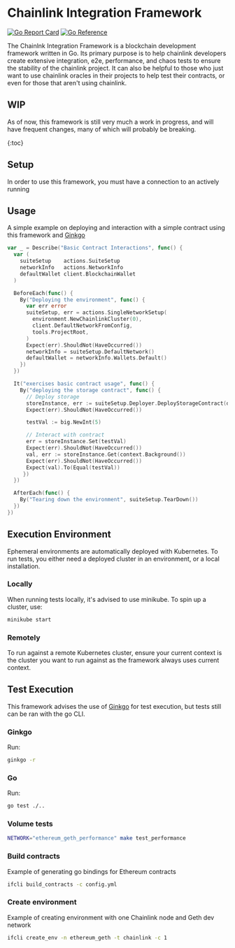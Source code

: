 # Chainlink Integration Framework

[![Go Report Card](https://goreportcard.com/badge/github.com/smartcontractkit/integrations-framework)](https://goreportcard.com/report/github.com/smartcontractkit/integrations-framework)
[![Go Reference](https://pkg.go.dev/badge/github.com/smartcontractkit/integrations-framework.svg)](https://pkg.go.dev/github.com/smartcontractkit/integrations-framework)

The Chainlnk Integration Framework is a blockchain development framework written in Go. Its primary purpose is to help
chainlink developers create extensive integration, e2e, performance, and chaos tests to ensure the stability of the
chainlink project. It can also be helpful to those who just want to use chainlink oracles in their projects to help
test their contracts, or even for those that aren't using chainlink.

## WIP

As of now, this framework is still very much a work in progress, and will have frequent changes, many of which
will probably be breaking.

{:toc}

## Setup

In order to use this framework, you must have a connection to an actively running 

## Usage

A simple example on deploying and interaction with a simple contract using this framework and [Ginkgo](https://github.com/onsi/ginkgo)

```go
var _ = Describe("Basic Contract Interactions", func() {
  var (
    suiteSetup    actions.SuiteSetup
    networkInfo   actions.NetworkInfo
    defaultWallet client.BlockchainWallet
  )

  BeforeEach(func() {
    By("Deploying the environment", func() {
      var err error
      suiteSetup, err = actions.SingleNetworkSetup(
        environment.NewChainlinkCluster(0),
        client.DefaultNetworkFromConfig,
        tools.ProjectRoot,
      )
      Expect(err).ShouldNot(HaveOccurred())
      networkInfo = suiteSetup.DefaultNetwork()
      defaultWallet = networkInfo.Wallets.Default()
    })
  })

  It("exercises basic contract usage", func() {
    By("deploying the storage contract", func() {
      // Deploy storage
      storeInstance, err := suiteSetup.Deployer.DeployStorageContract(defaultWallet)
      Expect(err).ShouldNot(HaveOccurred())

      testVal := big.NewInt(5)

      // Interact with contract
      err = storeInstance.Set(testVal)
      Expect(err).ShouldNot(HaveOccurred())
      val, err := storeInstance.Get(context.Background())
      Expect(err).ShouldNot(HaveOccurred())
      Expect(val).To(Equal(testVal))
     })
  })

  AfterEach(func() {
    By("Tearing down the environment", suiteSetup.TearDown())
  })
})
```

## Execution Environment

Ephemeral environments are automatically deployed with Kubernetes. To run tests, you either need a deployed cluster
in an environment, or a local installation.

### Locally

When running tests locally, it's advised to use minikube. To spin up a cluster, use:

```sh
minikube start
```

### Remotely

To run against a remote Kubernetes cluster, ensure your current context is the cluster you want to run against as the
framework always uses current context.

## Test Execution

This framework advises the use of [Ginkgo](https://github.com/onsi/ginkgo) for test execution, but tests still can be
ran with the go CLI.

### Ginkgo

Run:

```sh
ginkgo -r
```

### Go

Run:

```sh
go test ./..
```

### Volume tests

```sh
NETWORK="ethereum_geth_performance" make test_performance
```

### Build contracts

Example of generating go bindings for Ethereum contracts

```sh
ifcli build_contracts -c config.yml
```

### Create environment

Example of creating environment with one Chainlink node and Geth dev network

```sh
ifcli create_env -n ethereum_geth -t chainlink -c 1
```
